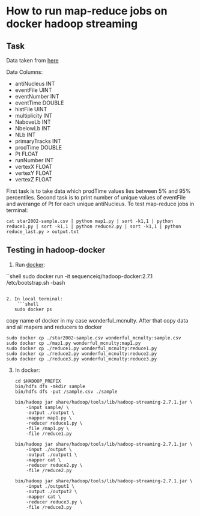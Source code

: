 # How to run map-reduce jobs on docker hadoop streaming

## Task
Data taken from [here](http://sdm.lbl.gov/fastbit/data/star2002-full.csv.gz)

Data Columns:
* antiNucleus INT
* eventFile UINT
* eventNumber INT
* eventTime DOUBLE
* histFile UINT
* multiplicity INT
* NaboveLb INT
* NbelowLb INT
* NLb  INT
* primaryTracks INT
* prodTime DOUBLE
* Pt  FLOAT
* runNumber INT
* vertexX  FLOAT
* vertexY  FLOAT
* vertexZ  FLOAT

First task is to take data which prodTime values lies between 5% and 95% percentiles. Second task is to print number of unique values 
of eventFile and averange of Pt for each unique antiNucleus. To test map-reduce jobs in terminal:
```shell
cat star2002-sample.csv | python map1.py | sort -k1,1 | python reduce1.py | sort -k1,1 | python reduce2.py | sort -k1,1 | python reduce_last.py > output.txt
```

## Testing in hadoop-docker
1. Run [docker](https://docs.docker.com/compose/install/):

``shell
sudo docker run -it sequenceiq/hadoop-docker:2.7.1 /etc/bootstrap.sh -bash
```

2. In local terminal:
    ```shell
   sudo docker ps
   ```
   copy name of docker in my case wonderful_mcnulty. After that copy data and all mapers and reducers to docker
   ```shell
   sudo docker cp ./star2002-sample.csv wonderful_mcnulty:sample.csv
   sudo docker cp ./map1.py wonderful_mcnulty:map1.py
   sudo docker cp ./reduce1.py wonderful_mcnulty:reduce1.py
   sudo docker cp ./reduce2.py wonderful_mcnulty:reduce2.py
   sudo docker cp ./reduce3.py wonderful_mcnulty:reduce3.py
   ```
   
3. In docker:

    ```shell
    cd $HADOOP_PREFIX
    bin/hdfs dfs -mkdir sample
    bin/hdfs dfs -put /sample.csv ./sample
    ```
    ```shell
    bin/hadoop jar share/hadoop/tools/lib/hadoop-streaming-2.7.1.jar \
        -input sample/ \
        -output ./output \
        -mapper map1.py \
        -reducer reduce1.py \
        -file /map1.py \
        -file /reduce1.py
    ```
    ```shell
    bin/hadoop jar share/hadoop/tools/lib/hadoop-streaming-2.7.1.jar \
        -input ./output \
        -output ./output1 \
        -mapper cat \
        -reducer reduce2.py \
        -file /reduce2.py
    ```
    ```shell
    bin/hadoop jar share/hadoop/tools/lib/hadoop-streaming-2.7.1.jar \
        -input ./output1 \
        -output ./output2 \
        -mapper cat \
        -reducer reduce3.py \
        -file /reduce3.py
    ```
